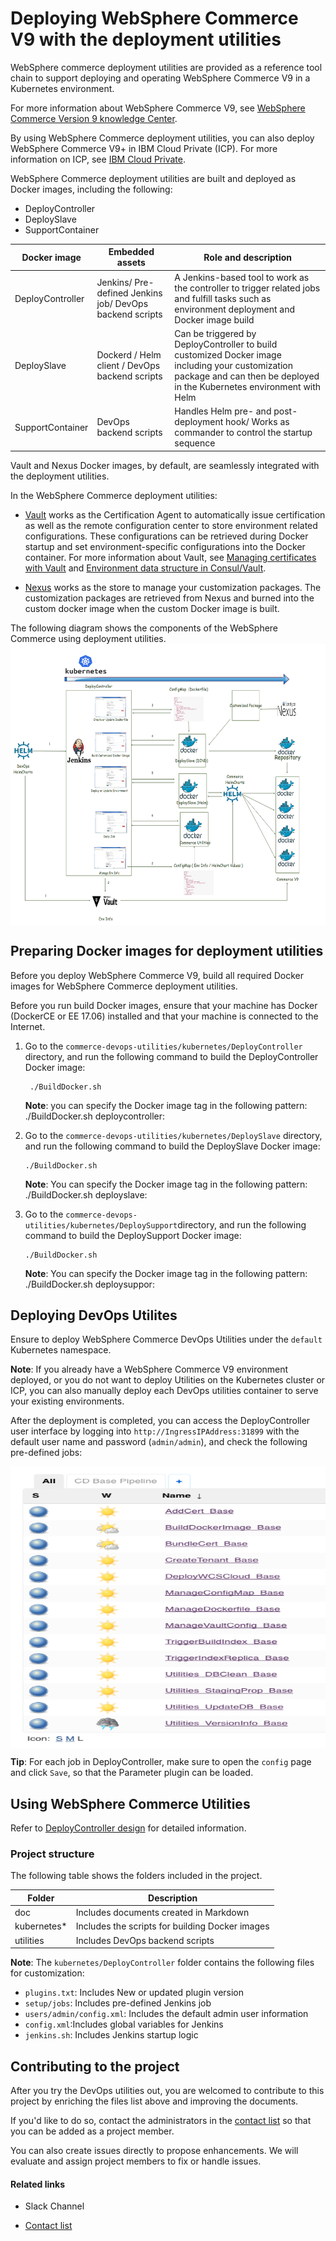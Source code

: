 # Deploying WebSphere Commerce V9 with the deployment utilities #

WebSphere commerce deployment utilities are provided as a reference tool chain to support deploying and operating WebSphere Commerce V9 in a Kubernetes environment.

For more information about WebSphere Commerce V9, see [WebSphere Commerce Version 9 knowledge Center](https://www.ibm.com/support/knowledgecenter/SSZLC2_9.0.0/landing/wc_welcome.htm).

By using WebSphere Commerce deployment utilities, you can also deploy WebSphere Commerce V9+ in IBM Cloud Private (ICP). For more information on ICP, see [IBM Cloud Private](https://www.ibm.com/cloud/private).

WebSphere Commerce deployment utilities are built and deployed as Docker images, including the following:
* DeployController
* DeploySlave
* SupportContainer

Docker image |  Embedded assets  | Role and description
------------- | -------------| -------------
DeployController | Jenkins/ Pre-defined Jenkins job/ DevOps backend scripts |  A Jenkins-based tool to work as the controller to trigger related jobs and fulfill tasks such as environment deployment and Docker image build
DeploySlave  | Dockerd / Helm client / DevOps backend scripts | Can be triggered by DeployController to build customized Docker image including your customization package and can then be deployed in the Kubernetes environment  with Helm
SupportContainer | DevOps backend scripts | Handles Helm pre- and post-deployment hook/ Works as commander to control the startup sequence

Vault and Nexus Docker images, by default, are seamlessly integrated with the deployment utilities.

In the WebSphere Commerce deployment utilities:

 * [Vault](https://www.vaultproject.io/) works as the Certification Agent to automatically issue certification as well as the remote configuration center to store environment related configurations. These configurations can be retrieved during Docker startup and set environment-specific configurations into the Docker container. For more information about Vault, see [Managing certificates with Vault](https://www.ibm.com/support/knowledgecenter/SSZLC2_9.0.0/com.ibm.commerce.install.doc/refs/rigcertificates_vault.htm) and [Environment data structure in Consul/Vault](https://www.ibm.com/support/knowledgecenter/SSZLC2_9.0.0/com.ibm.commerce.install.doc/refs/rigvaultmetadata.htm).

 * [Nexus](https://www.sonatype.com/nexus-repository-sonatype) works as the store to manage your customization packages. The customization packages are retrieved from Nexus and burned into the custom docker image when the custom Docker image is built.

<!--You can deploy the deployment utilities by using Helm Chart. For more information about Helm Chart, see [Commerce deployment utilities Helm Charts](https://github.com/IBM/wc-helmchart)-->

The following diagram shows the components of the WebSphere Commerce using deployment utilities.
  <img src="https://github.com/IBM/wc-devops-utilities/raw/master/doc/images/Overview.png" width = "700" height = "450" alt="Overview" align=center /><br>

<!--## Design ##

* [Architecture Design](doc/ArchitectureDesign.md) <br>
* [DeployController Design](doc/DeployControllerDesign.md) <br>
* [Utilites Design](doc/UtilitiesDesign.md) <br>
* [DeploySlave Design](doc/DeploySlaveDesign.md) <br>
* [SupportContainer Design](doc/SupportContainerDesign.md)-->

## Preparing Docker images for deployment utilities ##

Before you deploy WebSphere Commerce V9, build all required Docker images for WebSphere Commerce deployment utilities.

Before you run build Docker images, ensure that your machine has Docker (DockerCE or EE  17.06) installed and that your machine is connected to the Internet.

1. Go to the  `commerce-devops-utilities/kubernetes/DeployController` directory, and run the following command to build the DeployController Docker image:

        ./BuildDocker.sh

    **Note**: you can specify the Docker image tag in the following pattern:
        ./BuildDocker.sh deploycontroller:<newtag>

2. Go to the `commerce-devops-utilities/kubernetes/DeploySlave` directory, and run the following command to build the DeploySlave Docker image:

   ```
   ./BuildDocker.sh
   ```
    **Note**: You can specify the Docker image tag in the following pattern:
        ./BuildDocker.sh deployslave:<newtag>

3. Go to the  `commerce-devops-utilities/kubernetes/DeploySupport`directory, and run the following command to build the DeploySupport Docker image:
   ```
   ./BuildDocker.sh
   ```
   **Note**: You can specify the Docker image tag in the following pattern:
       ./BuildDocker.sh deploysuppor:<newtag>

## Deploying DevOps Utilites ##

<!--To quickly deploy deployment utilities, you need to use Helm Chart. For more information about Helm Chart, see [Commerce DevOps Utilities Helm Charts](https://github.com/IBM/wc-helmchart/tree/master/WCSDevOps).-->

Ensure to deploy WebSphere Commerce DevOps Utilities under the `default` Kubernetes namespace.

**Note**: If you already have a WebSphere Commerce V9 environment deployed, or you do not want to deploy Utilities on the Kubernetes cluster or ICP, you can also manually deploy each DevOps utilities container to serve your existing environments.

After the deployment is completed, you can access the DeployController user interface by logging into `http://IngressIPAddress:31899` with the default user name and password (`admin/admin`), and check the following pre-defined jobs:

<img src="https://github.com/IBM/wc-devops-utilities/raw/master/doc/images/DeployControllerJobList.png" width = "700" height = "450" alt="Overview" align=center /><br>

**Tip**:
 For each job in DeployController, make sure to open the `config` page and click `Save`, so that the Parameter plugin can be loaded.

## Using WebSphere Commerce Utilities ##

Refer to [DeployController design](doc/DeployControllerDesign.md) for detailed information.

### Project structure  ###
The following table shows the folders included in the project.

Folder |   Description
------------- | -------------
doc | Includes documents created in Markdown
kubernetes*  | Includes the scripts for building Docker images
utilities |  Includes DevOps backend scripts

**Note**: The `kubernetes/DeployController` folder contains the following files for customization:
* `plugins.txt`: Includes New or updated plugin version
* `setup/jobs`: Includes pre-defined Jenkins job
* `users/admin/config.xml`: Includes the default admin user information
* `config.xml`:Includes global variables for Jenkins
* `jenkins.sh`: Includes Jenkins startup logic

## Contributing to the project ##

After you try the DevOps utilities out, you are welcomed to contribute to this project by enriching the files list above and improving the documents.

If you'd like to do so, contact the administrators in the [contact list](CONTACT.md) so that you can be added as a project member.

You can also create issues directly to propose enhancements. We will evaluate and assign project members to fix or handle issues.

#### Related links ####

* Slack Channel

* [Contact list](CONTACT.md)
